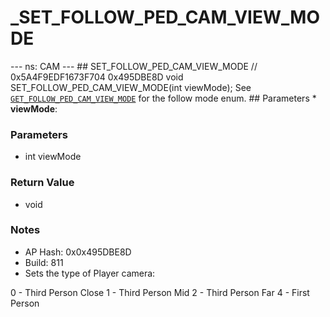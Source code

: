 # _SET_FOLLOW_PED_CAM_VIEW_MODE

--- ns: CAM --- ## SET_FOLLOW_PED_CAM_VIEW_MODE  // 0x5A4F9EDF1673F704 0x495DBE8D void SET_FOLLOW_PED_CAM_VIEW_MODE(int viewMode);  See [`GET_FOLLOW_PED_CAM_VIEW_MODE`](#_0x8D4D46230B2C353A) for the follow mode enum.  ## Parameters * **viewMode**:

### Parameters
* int viewMode

### Return Value
* void

### Notes
* AP Hash: 0x0x495DBE8D
* Build: 811
* Sets the type of Player camera:

0 - Third Person Close
1 - Third Person Mid
2 - Third Person Far
4 - First Person

